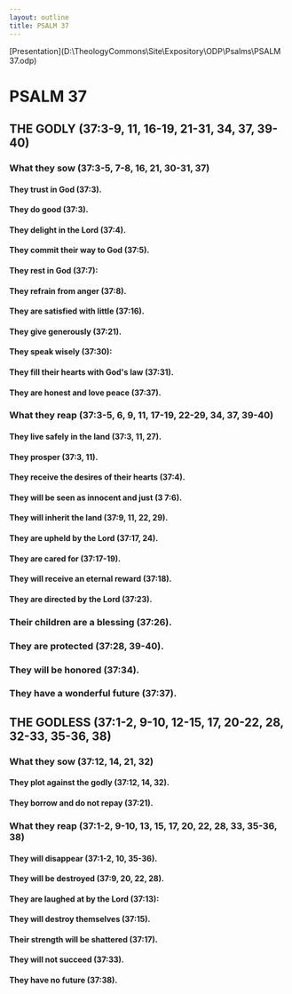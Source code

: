 ```yaml
---
layout: outline
title: PSALM 37
---
```

[Presentation](D:\TheologyCommons\Site\Expository\ODP\Psalms\PSALM 37.odp)
# PSALM 37 
## THE GODLY (37:3-9, 11, 16-19, 21-31, 34, 37, 39-40) 
###  What they sow (37:3-5, 7-8, 16, 21, 30-31, 37) 
####  They trust in God (37:3). 
####  They do good (37:3). 
####  They delight in the Lord (37:4). 
####  They commit their way to God (37:5). 
####  They rest in God (37:7): 
####  They refrain from anger (37:8). 
####  They are satisfied with little (37:16). 
####  They give generously (37:21). 
####  They speak wisely (37:30): 
####  They fill their hearts with God\'s law (37:31). 
####  They are honest and love peace (37:37). 
###  What they reap (37:3-5, 6, 9, 11, 17-19, 22-29, 34, 37, 39-40) 
####  They live safely in the land (37:3, 11, 27). 
####  They prosper (37:3, 11). 
####  They receive the desires of their hearts (37:4). 
####  They will be seen as innocent and just (3 7:6). 
####  They will inherit the land (37:9, 11, 22, 29). 
####  They are upheld by the Lord (37:17, 24). 
####  They are cared for (37:17-19). 
####  They will receive an eternal reward (37:18). 
####  They are directed by the Lord (37:23). 
###  Their children are a blessing (37:26). 
###  They are protected (37:28, 39-40). 
###  They will be honored (37:34). 
###  They have a wonderful future (37:37). 
## THE GODLESS (37:1-2, 9-10, 12-15, 17, 20-22, 28, 32-33, 35-36, 38) 
###  What they sow (37:12, 14, 21, 32) 
####  They plot against the godly (37:12, 14, 32). 
####  They borrow and do not repay (37:21). 
###  What they reap (37:1-2, 9-10, 13, 15, 17, 20, 22, 28, 33, 35-36, 38) 
####  They will disappear (37:1-2, 10, 35-36). 
####  They will be destroyed (37:9, 20, 22, 28). 
####  They are laughed at by the Lord (37:13): 
####  They will destroy themselves (37:15). 
####  Their strength will be shattered (37:17). 
####  They will not succeed (37:33). 
####  They have no future (37:38). 
